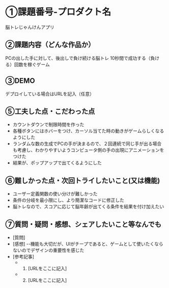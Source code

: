 # ①課題番号-プロダクト名

脳トレじゃんけんアプリ

## ②課題内容（どんな作品か）

PCの出した手に対して、後出しで負け続ける脳トレ
10秒間で成功する（負ける）回数を稼ぐゲーム

## ③DEMO

デプロイしている場合はURLを記入（任意）



## ⑤工夫した点・こだわった点

- カウントダウンで制限時間を作った
- 各種ボタンにはホバーをつけ、カーソル当てた時の動きがゲームらしくなるようにした
- ランダムな数の生成でPCの手が決まるので、２回連続で同じ手が出る場合も考慮し、わかりやすいようコンピュータ側の手の出現にアニメーションをつけた
- 結果が、ポップアップで出てくるようにした

## ⑥難しかった点・次回トライしたいこと(又は機能)

- ユーザー定義関数の使い分けが難しかった
- 条件の分岐を最小限にし、より簡潔なコードに修正した
- 脳トレなので、スコアに応じて脳年齢が出てくる条件を結果を付け加えたい

## ⑦質問・疑問・感想、シェアしたいこと等なんでも

- [質問]
- [感想]
 --機能も大切だが、UIがチープであると、ゲームとして使いたくならないのでデザインの重要性を感じた
- [参考記事]
  - 1. [URLをここに記入]
  - 2. [URLをここに記入]
